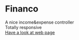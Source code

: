 # Financo<br />
A nice income&expense controller<br />
Totally responsive<br />
<a href='https://algosfinanco.netlify.app/'>Have a look at web page</a>
